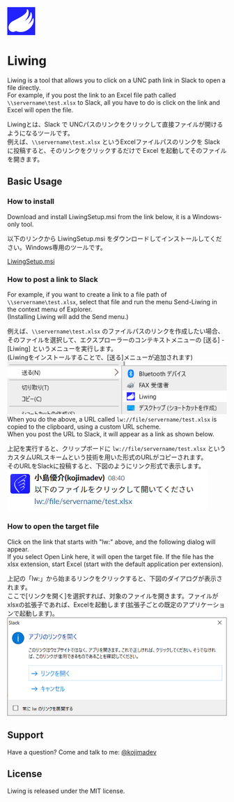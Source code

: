 <img src="src/Resouces/LiwingIcon.png" width="64">

# Liwing
Liwing is a tool that allows you to click on a UNC path link in Slack to open a file directly.  
For example, if you post the link to an Excel file path called `\\servername\test.xlsx` to Slack, all you have to do is click on the link and Excel will open the file.

Liwingとは、Slack で UNCパスのリンクをクリックして直接ファイルが開けるようになるツールです。  
例えば、`\\servername\test.xlsx` というExcelファイルパスのリンクを Slack に投稿すると、そのリンクをクリックするだけで Excel を起動してそのファイルを開きます。


## Basic Usage

### How to install
Download and install LiwingSetup.msi from the link below, it is a Windows-only tool.  

以下のリンクから LiwingSetup.msi をダウンロードしてインストールしてください。Windows専用のツールです。 

[LiwingSetup.msi](https://github.com/kojimadev/Liwing/raw/main/src/ReleaseProduct/LiwingSetup.msi)

### How to post a link to Slack
For example, if you want to create a link to a file path of  `\\servername\test.xlsx`, select that file and run the menu Send-Liwing in the context menu of Explorer.  
(Installing Liwing will add the Send menu.)

例えば、`\\servername\test.xlsx` のファイルパスのリンクを作成したい場合、そのファイルを選択して、エクスプローラーのコンテキストメニューの [送る] - [Liwing] というメニューを実行します。  
(Liwingをインストールすることで、[送る]メニューが追加されます)  
![image.png](Images/SendToMenu.png)  
When you do the above, a URL called `lw://file/servername/test.xlsx` is copied to the clipboard, using a custom URL scheme.  
When you post the URL to Slack, it will appear as a link as shown below.


上記を実行すると、クリップボードに `lw://file/servername/test.xlsx` というカスタムURLスキームという技術を用いた形式のURLがコピーされます。  
そのURLをSlackに投稿すると、下図のようにリンク形式で表示します。
![image.png](Images/SlackPost.png)

### How to open the target file
Click on the link that starts with "lw:" above, and the following dialog will appear.  
If you select Open Link here, it will open the target file. If the file has the xlsx extension, start Excel (start with the default application per extension).  

上記の「lw:」から始まるリンクをクリックすると、下図のダイアログが表示されます。  
ここで[リンクを開く]を選択すれば、対象のファイルを開きます。ファイルがxlsxの拡張子であれば、Excelを起動します(拡張子ごとの既定のアプリケーションで起動します)。  
![image.png](Images/OpenFile.png)

## Support
Have a question? Come and talk to me: [@kojimadev](https://twitter.com/kojimadev)

## License
Liwing is released under the MIT license.
